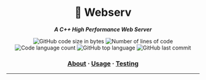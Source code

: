 <h1 align="center">
	📖 Webserv
</h1>

<p align="center">
	<b><i>A C++ High Performance Web Server</i></b><br>
</p>

<p align="center">
	<img alt="GitHub code size in bytes" src="https://img.shields.io/github/languages/code-size/lxu-wu/42_webserv?color=lightblue" />
	<img alt="Number of lines of code" src="https://img.shields.io/tokei/lines/github/lxu-wu/42_webserv?color=critical" />
	<img alt="Code language count" src="https://img.shields.io/github/languages/count/lxu-wu/42_webserv?color=yellow" />
	<img alt="GitHub top language" src="https://img.shields.io/github/languages/top/lxu-wu/42_webserv?color=blue" />
	<img alt="GitHub last commit" src="https://img.shields.io/github/last-commit/lxu-wu/42_webserv?color=green" />
</p>

<h3 align="center">
	<a href="#%EF%B8%8F-about">About</a>
	<span> · </span>
	<a href="#%EF%B8%8F-usage">Usage</a>
	<span> · </span>
	<a href="#-testing">Testing</a>
</h3>

---
